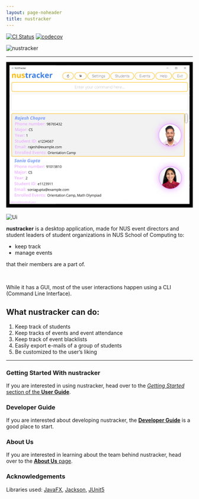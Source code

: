 ```yaml
---
layout: page-noheader
title: nustracker
---
```


[![CI Status](https://github.com/AY2122S1-CS2103T-T11-1/tp/workflows/Java%20CI/badge.svg)](https://github.com/AY2122S1-CS2103T-T11-1/tp/actions)
[![codecov](https://codecov.io/gh/AY2122S1-CS2103T-T11-1/tp/branch/master/graph/badge.svg)](https://codecov.io/gh/AY2122S1-CS2103T-T11-1/tp)


![nustracker](images/nustracker.png)

--------------------------------------------------------------------------------------------------------------------

![Ui](images/Ui.png) 

![Ui](images/Ui1.png)

**nustracker** is a desktop application, made for NUS event directors and student leaders of student organizations in NUS School of Computing to:
* keep track
* manage events

that their members are a part of.

<br>

While it has a GUI, most of the user interactions happen using a CLI (Command Line Interface).

## What nustracker can do:
1. Keep track of students
2. Keep tracks of events and event attendance
3. Keep track of event blacklists
4. Easily export e-mails of a group of students
5. Be customized to the user’s liking

------

### Getting Started With nustracker
If you are interested in using nustracker, head over to the [_Getting Started_ section of the **User Guide**](https://ay2122s1-cs2103t-t11-1.github.io/tp/UserGuide.html#getting-started).

### Developer Guide
If you are interested about developing nustracker, the [**Developer Guide**](https://ay2122s1-cs2103t-t11-1.github.io/tp/DeveloperGuide.html) is a good place to start.

### About Us
If you are interested in learning about the team behind nustracker, head over to the [**About Us** page](https://ay2122s1-cs2103t-t11-1.github.io/tp/AboutUs.html).

### Acknowledgements

Libraries used: [JavaFX](https://openjfx.io/), [Jackson](https://github.com/FasterXML/jackson), [JUnit5](https://github.com/junit-team/junit5)

